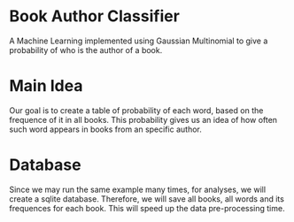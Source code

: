 # Book Author Classifier
A Machine Learning implemented using Gaussian Multinomial to give a probability of who is the author of a book.

# Main Idea
Our goal is to create a table of probability of each word, based on the frequence of it in all books. This probability gives us an idea of how often such word appears in books from an specific author.

# Database
Since we may run the same example many times, for analyses, we will create a sqlite database. Therefore, we will save all books, all words and its frequences for each book. This will speed up the data pre-processing time.


